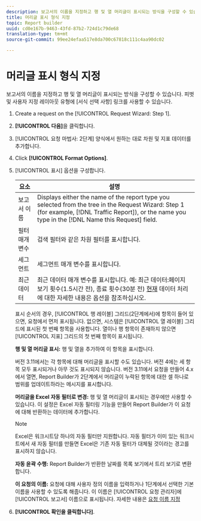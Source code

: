```yaml
---
description: 보고서의 이름을 지정하고 행 및 열 머리글이 표시되는 방식을 구성할 수 있습니다. 피벗 및 사용자 지정 레이아웃 유형에 [서식 선택 사항] 링크를 사용할 수 있습니다.
title: 머리글 표시 형식 지정
topic: Report builder
uuid: cd0e167b-9463-43fd-87b2-724d1c79de68
translation-type: tm+mt
source-git-commit: 99ee24efaa517e8da700c67818c111c4aa90dc02

---
```



# 머리글 표시 형식 지정

보고서의 이름을 지정하고 행 및 열 머리글이 표시되는 방식을 구성할 수 있습니다. 피벗 및 사용자 지정 레이아웃 유형에 [서식 선택 사항] 링크를 사용할 수 있습니다.

1. Create a request on the [!UICONTROL Request Wizard: Step 1].
1. **[!UICONTROL 다음]**&#x200B;을 클릭합니다.
1. [!UICONTROL 요청 마법사: 2단계] 양식에서 원하는 대로 차원 및 지표 데이터를 추가합니다.
1. Click **[!UICONTROL Format Options]**.
1. [!UICONTROL 표시] 옵션을 구성합니다. 

   | 요소 | 설명 |
   |--- |--- |
   | 보고서 이름 | Displays either the name of the report type you selected from the tree in the  Request Wizard: Step 1 (for example, [!DNL Traffic Report]), or the name you type in the [!DNL Name this Request] field. |
   | 필터 매개 변수 | 검색 필터와 같은 차원 필터를 표시합니다. |
   | 세그먼트 | 세그먼트 매개 변수를 표시합니다. |
   | 최근 데이터 | 최근 데이터 매개 변수를 표시합니다. 예:    최근 데이터:페이지 보기 횟수(1.5시간 전), 종료 횟수(30분 전) [현재](/help/analyze/report-builder/options.md) 데이터 처리에 대한 자세한 내용은 옵션을 참조하십시오. |

   표시 순서의 경우, [!UICONTROL 행 레이블] 그리드(2단계에서)에 항목이 들어 있으면, 요청에서 먼저 표시됩니다. 없으면, 시스템은 [!UICONTROL 열 레이블] 그리드에 표시된 첫 번째 항목을 사용합니다. 열이나 행 항목이 존재하지 않으면 [!UICONTROL 지표] 그리드의 첫 번째 항목이 표시됩니다.

   **행 및 열 머리글 표시:** 행 및 열을 추가하여 이 항목을 표시합니다.

   버전 3.11에서는 각 항목에 대해 머리글을 표시할 수도 있습니다. 버전 4에는 세 항목 모두 표시되거나 아무 것도 표시되지 않습니다. 버전 3.11에서 요청을 만들어 4.x에서 열면, Report Builder가 2단계에서 머리글이 누락된 항목에 대한 셀 하나로 범위를 업데이트하라는 메시지를 표시합니다.

   **머리글을 Excel 자동 필터로 변경:** 행 및 열 머리글이 표시되는 경우에만 사용할 수 있습니다. 이 설정은 Excel 자동 필터링 기능을 만들어 Report Builder가 이 요청에 대해 반환하는 데이터에 추가합니다.

   >[!NOTE]
   >
   >Excel은 워크시트당 하나의 자동 필터만 지원합니다. 자동 필터가 이미 있는 워크시트에서 새 자동 필터를 만들면 Excel은 기존 자동 필터가 대체될 것이라는 경고를 표시하지 않습니다.

   **자동 윤곽 수행:** Report Builder가 반환한 날짜를 목록 보기에서 트리 보기로 변환합니다.

   **이 요청의 이름:** 요청에 대해 사용자 정의 이름을 입력하거나 1단계에서 선택한 기본 이름을 사용할 수 있도록 해줍니다. 이 이름은 [!UICONTROL 요청 관리자]에 [!UICONTROL 보고서] 이름으로 표시됩니다. 자세한 내용은 [요청 이름 지정](/help/analyze/report-builder/layout/name-a-request.md)

1. **[!UICONTROL 확인을 클릭합니다]**.
